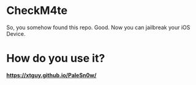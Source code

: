 # CheckM4te
So, you somehow found this repo. Good. Now you can jailbreak your iOS Device.
# How do you use it?
**https://xtguy.github.io/PaleSn0w/**
